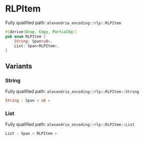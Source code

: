 # RLPItem

Fully qualified path: `alexandria_encoding::rlp::RLPItem`

```rust
#[derive(Drop, Copy, PartialEq)]
pub enum RLPItem {
    String: Span<u8>,
    List: Span<RLPItem>,
}
```

## Variants

### String

Fully qualified path: `alexandria_encoding::rlp::RLPItem::String`

```rust
String : Span < u8 >
```


### List

Fully qualified path: `alexandria_encoding::rlp::RLPItem::List`

```rust
List : Span < RLPItem >
```


